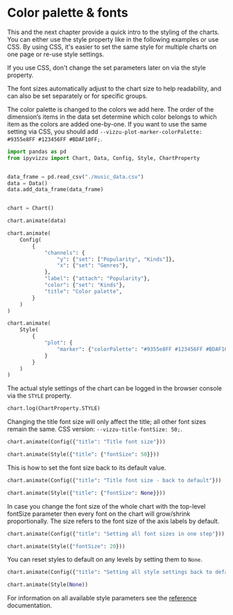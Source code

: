 # Color palette & fonts

This and the next chapter provide a quick intro to the styling of the charts.
You can either use the style property like in the following examples or use CSS.
By using CSS, it's easier to set the same style for multiple charts on one page
or re-use style settings.

If you use CSS, don't change the set parameters later on via the style property.

The font sizes automatically adjust to the chart size to help readability, and
can also be set separately or for specific groups.

The color palette is changed to the colors we add here. The order of the
dimension’s items in the data set determine which color belongs to which item as
the colors are added one-by-one. If you want to use the same setting via CSS,
you should add
`--vizzu-plot-marker-colorPalette: #9355e8FF #123456FF #BDAF10FF;`.

```python
import pandas as pd
from ipyvizzu import Chart, Data, Config, Style, ChartProperty


data_frame = pd.read_csv("./music_data.csv")
data = Data()
data.add_data_frame(data_frame)


chart = Chart()

chart.animate(data)

chart.animate(
    Config(
        {
            "channels": {
                "y": {"set": ["Popularity", "Kinds"]},
                "x": {"set": "Genres"},
            },
            "label": {"attach": "Popularity"},
            "color": {"set": "Kinds"},
            "title": "Color palette",
        }
    )
)

chart.animate(
    Style(
        {
            "plot": {
                "marker": {"colorPalette": "#9355e8FF #123456FF #BDAF10FF"}
            }
        }
    )
)
```

<div id="tutorial_01"></div>

The actual style settings of the chart can be logged in the browser console via
the `STYLE` property.

```python
chart.log(ChartProperty.STYLE)
```

Changing the title font size will only affect the title; all other font sizes
remain the same. CSS version: `--vizzu-title-fontSize: 50;`.

```python
chart.animate(Config({"title": "Title font size"}))

chart.animate(Style({"title": {"fontSize": 50}}))
```

<div id="tutorial_02"></div>

This is how to set the font size back to its default value.

```python
chart.animate(Config({"title": "Title font size - back to default"}))

chart.animate(Style({"title": {"fontSize": None}}))
```

<div id="tutorial_03"></div>

In case you change the font size of the whole chart with the top-level fontSize
parameter then every font on the chart will grow/shrink proportionally. The size
refers to the font size of the axis labels by default.

```python
chart.animate(Config({"title": "Setting all font sizes in one step"}))

chart.animate(Style({"fontSize": 20}))
```

<div id="tutorial_04"></div>

You can reset styles to default on any levels by setting them to `None`.

```python
chart.animate(Config({"title": "Setting all style settings back to default"}))

chart.animate(Style(None))
```

<div id="tutorial_05"></div>

For information on all available style parameters see the
[reference](https://lib.vizzuhq.com/latest/reference/index.html) documentation.

<script src="./color_palette_fonts.js"></script>

